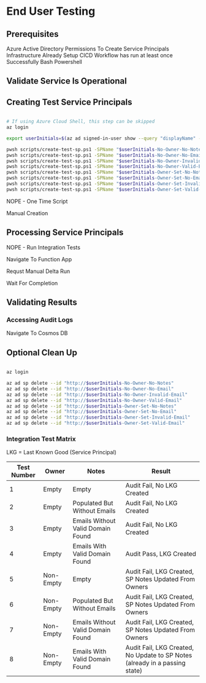 # End User Testing

## Prerequisites

Azure Active Directory Permissions To Create Service Principals
Infrastructure Already Setup
CICD Workflow has run at least once Successfully
Bash
Powershell

## Validate Service Is Operational

## Creating Test Service Principals

```sh

# If using Azure Cloud Shell, this step can be skipped
az login

export userInitials=$(az ad signed-in-user show --query "displayName" -o tsv | sed 's/\(\w\)\w*/\1/g' | sed 's/\s//g')

pwsh scripts/create-test-sp.ps1 -SPName "$userInitials-No-Owner-No-Notes" -Owner none
pwsh scripts/create-test-sp.ps1 -SPName "$userInitials-No-Owner-No-Email" -Owner none -Notes "blah blah"
pwsh scripts/create-test-sp.ps1 -SPName "$userInitials-No-Owner-Invalid-Email" -Owner none -Notes joe@gmail.com
pwsh scripts/create-test-sp.ps1 -SPName "$userInitials-No-Owner-Valid-Email" -Owner none -Notes joe@walmart.com
pwsh scripts/create-test-sp.ps1 -SPName "$userInitials-Owner-Set-No-Notes" -Owner myself
pwsh scripts/create-test-sp.ps1 -SPName "$userInitials-Owner-Set-No-Email" -Owner myself -Notes "blah blah"
pwsh scripts/create-test-sp.ps1 -SPName "$userInitials-Owner-Set-Invalid-Email" -Owner myself -Notes joe@gmail.com
pwsh scripts/create-test-sp.ps1 -SPName "$userInitials-Owner-Set-Valid-Email" -Owner myself -Notes joe@walmart.com

```

NOPE - One Time Script

Manual Creation

## Processing Service Principals

NOPE - Run Integration Tests

Navigate To Function App

Requst Manual Delta Run

Wait For Completion

## Validating Results

### Accessing Audit Logs

Navigate To Cosmos DB

## Optional Clean Up

```sh

az login

az ad sp delete --id "http://$userInitials-No-Owner-No-Notes"
az ad sp delete --id "http://$userInitials-No-Owner-No-Email"
az ad sp delete --id "http://$userInitials-No-Owner-Invalid-Email"
az ad sp delete --id "http://$userInitials-No-Owner-Valid-Email"
az ad sp delete --id "http://$userInitials-Owner-Set-No-Notes"
az ad sp delete --id "http://$userInitials-Owner-Set-No-Email"
az ad sp delete --id "http://$userInitials-Owner-Set-Invalid-Email"
az ad sp delete --id "http://$userInitials-Owner-Set-Valid-Email"

```

### Integration Test Matrix

LKG = Last Known Good (Service Principal)

| Test Number | Owner | Notes | Result |
|---|---|---|---|
| 1 | Empty | Empty | Audit Fail, No LKG Created |
| 2 | Empty | Populated But Without Emails | Audit Fail, No LKG Created |
| 3 | Empty | Emails Without Valid Domain Found | Audit Fail, No LKG Created |
| 4 | Empty | Emails With Valid Domain Found | Audit Pass, LKG Created |
| 5 | Non-Empty | Empty | Audit Fail, LKG Created, SP Notes Updated From Owners |
| 6 | Non-Empty | Populated But Without Emails | Audit Fail, LKG Created, SP Notes Updated From Owners |
| 7 | Non-Empty | Emails Without Valid Domain Found | Audit Fail, LKG Created, SP Notes Updated From Owners |
| 8 | Non-Empty | Emails With Valid Domain Found | Audit Fail, LKG Created, No Update to SP Notes (already in a passing state) |
